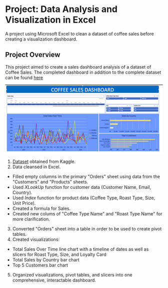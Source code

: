 # Project: Data Analysis and Visualization in Excel
A project using Microsoft Excel to clean a dataset of coffee sales before creating a visualization dashboard.

## Project Overview
This project aimed to create a sales dashboard analysis of a dataset of Coffee Sales. The completed dashboard in addition to the complete dataset can be found [here](https://github.com/pcm19b/Project-Excel/blob/9f65f92673fae5a19f3f7661888a103137d57634/Coffee%20Sales%20Dashboard.xlsx)

![Alt Text](https://github.com/pcm19b/Project-Excel/blob/9f65f92673fae5a19f3f7661888a103137d57634/Screen%20Shot%202023-08-13%20at%202.00.25%20PM.png)

1. [Dataset](https://github.com/pcm19b/Project-Excel/blob/adf83b772ce1c860bc1f8ed8f20d06151eb2b2bc/coffeeOrdersData.xlsx) obtained from Kaggle.
2. Data cleansed in Excel.
* Filled empty columns in the primary "Orders" sheet using data from the "Customers" and "Products" sheets.
* Used *XLookUp* function for customer data (Customer Name, Email, Country).
* Used *Index* function for product data (Coffee Type, Roast Type, Size, Unit Price).
* Created a formula for Sales.
* Created new colums of "Coffee Type Name" and "Roast Type Name" for more clarification.
3. Converted "Orders" sheet into a table in order to be used to create pivot tables.
4. Created visualizations:
* Total Sales Over Time line chart with a timeline of dates as well as slicers for Roast Type, Size, and Loyalty Card
* Total Sales by Country bar chart
* Top 5 Customers bar chart
5. Organized visualizations, pivot tables, and slicers into one comprehensive, interactable dashboard.

